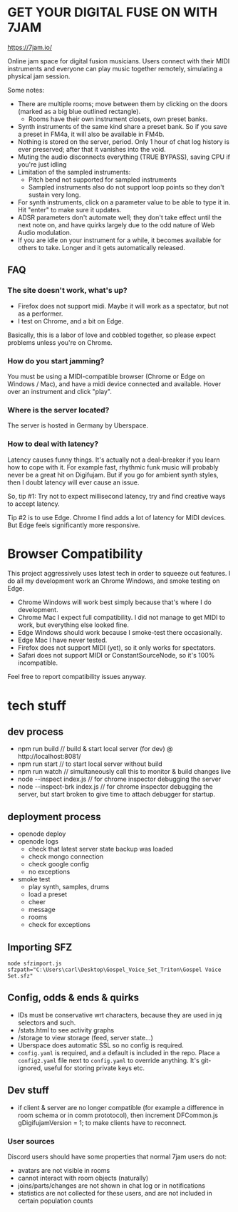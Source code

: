 # GET YOUR DIGITAL FUSE ON WITH 7JAM

https://7jam.io/

Online jam space for digital fusion musicians. Users connect with their MIDI instruments and everyone can play music together remotely, simulating a physical jam session.

Some notes:

- There are multiple rooms; move between them by clicking on the doors (marked as a big blue outlined rectangle).
  - Rooms have their own instrument closets, own preset banks.
- Synth instruments of the same kind share a preset bank. So if you save a preset in FM4a, it will also be available in FM4b.
- Nothing is stored on the server, period. Only 1 hour of chat log history is ever preserved; after that it vanishes into the void.
- Muting the audio disconnects everything (TRUE BYPASS), saving CPU if you're just idling
- Limitation of the sampled instruments:
  - Pitch bend not supported for sampled instruments
  - Sampled instruments also do not support loop points so they don't sustain very long.
- For synth instruments, click on a parameter value to be able to type it in. Hit "enter" to make sure it updates.
- ADSR parameters don't automate well; they don't take effect until the next note on, and have quirks largely due to the odd nature of Web Audio modulation.
- If you are idle on your instrument for a while, it becomes available for others to take. Longer and it gets automatically released.

## FAQ

### The site doesn't work, what's up?

- Firefox does not support midi. Maybe it will work as a spectator, but not as a performer.
- I test on Chrome, and a bit on Edge.

Basically, this is a labor of love and cobbled together, so please expect problems unless you're on Chrome.

### How do you start jamming?

You must be using a MIDI-compatible browser (Chrome or Edge on Windows / Mac), and have a midi device connected and available. Hover over an instrument and click "play".

### Where is the server located?

The server is hosted in Germany by Uberspace.

### How to deal with latency?

Latency causes funny things. It's actually not a deal-breaker if you learn how to cope with it. For example fast, rhythmic funk music will probably never be a great hit on Digifujam. But if you go for ambient synth styles, then I doubt latency will ever cause an issue.

So, tip #1: Try not to expect millisecond latency, try and find creative ways to accept latency.

Tip #2 is to use Edge. Chrome I find adds a lot of latency for MIDI devices. But Edge feels significantly more responsive.


# Browser Compatibility
This project aggressively uses latest tech in order to squeeze out features. I do all my development work an Chrome Windows, and smoke testing on Edge.

- Chrome Windows will work best simply because that's where I do development.
- Chrome Mac I expect full compatibility. I did not manage to get MIDI to work, but everything else looked fine.
- Edge Windows should work because I smoke-test there occasionally.
- Edge Mac I have never tested.
- Firefox does not support MIDI (yet), so it only works for spectators.
- Safari does not support MIDI or ConstantSourceNode, so it's 100% incompatible.

Feel free to report compatibility issues anyway.

# tech stuff

## dev process

- npm run build // build & start local server (for dev) @ http://localhost:8081/
- npm run start // to start local server without build
- npm run watch // simultaneously call this to monitor & build changes live
- node --inspect index.js // for chrome inspector debugging the server
- node --inspect-brk index.js // for chrome inspector debugging the server, but start broken to give time to attach debugger for startup.

## deployment process

- openode deploy
- openode logs
  - check that latest server state backup was loaded
  - check mongo connection
  - check google config
  - no exceptions
- smoke test
  - play synth, samples, drums
  - load a preset
  - cheer
  - message
  - rooms
  - check for exceptions

## Importing SFZ

    node sfzimport.js sfzpath="C:\Users\carl\Desktop\Gospel_Voice_Set_Triton\Gospel Voice Set.sfz"

## Config, odds & ends & quirks

- IDs must be conservative wrt characters, because they are used in jq selectors and such.
- /stats.html to see activity graphs
- /storage to view storage (feed, server state...)
- Uberspace does automatic SSL so no config is required.
- `config.yaml` is required, and a default is included in the repo. Place a `config2.yaml` file next to `config.yaml` to override anything. It's git-ignored, useful for storing private keys etc.



## Dev stuff

- if client & server are no longer compatible (for example a difference in room schema or in comm prototocol), then increment DFCommon.js  gDigifujamVersion = 1; to make clients have to reconnect.


### User sources

Discord users should have some properties that normal 7jam users do not:

* avatars are not visible in rooms
* cannot interact with room objects (naturally)
* joins/parts/changes are not shown in chat log or in notifications
* statistics are not collected for these users, and are not included in certain population counts



